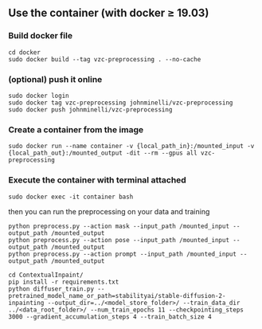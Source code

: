 
## Use the container (with docker ≥ 19.03)

### Build docker file
```
cd docker
sudo docker build --tag vzc-preprocessing . --no-cache
```
### (optional) push it online
```
sudo docker login
sudo docker tag vzc-preprocessing johnminelli/vzc-preprocessing 
sudo docker push johnminelli/vzc-preprocessing
```
### Create a container from the image
```
sudo docker run --name container -v {local_path_in}:/mounted_input -v {local_path_out}:/mounted_output -dit --rm --gpus all vzc-preprocessing
```
### Execute the container with terminal attached
```
sudo docker exec -it container bash
```
then you can run the preprocessing on your data and training
```
python preprocess.py --action mask --input_path /mounted_input --output_path /mounted_output
python preprocess.py --action pose --input_path /mounted_input --output_path /mounted_output
python preprocess.py --action prompt --input_path /mounted_input --output_path /mounted_output

cd ContextualInpaint/
pip install -r requirements.txt
python diffuser_train.py --pretrained_model_name_or_path=stabilityai/stable-diffusion-2-inpainting --output_dir=../<model_store_folder>/ --train_data_dir ../<data_root_folder>/ --num_train_epochs 11 --checkpointing_steps 3000 --gradient_accumulation_steps 4 --train_batch_size 4
```
